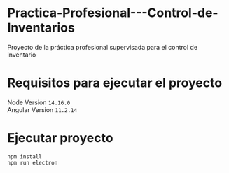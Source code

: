 # Practica-Profesional---Control-de-Inventarios
Proyecto de la práctica profesional supervisada para el control de\
inventario
# Requisitos para ejecutar el proyecto
Node Version `14.16.0`\
Angular Version `11.2.14`

# Ejecutar proyecto
`npm install` \
`npm run electron`